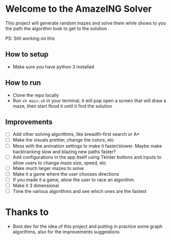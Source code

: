 # Welcome to the AmazeING Solver

This project will generate random mazes and solve them while shows to you the path the algorithm took to get to the solution

PS: Still working on this

## How to setup

- Make sure you have python 3 installed

## How to run

- Clone the repo locally
- Run `sh main.sh` in your terminal, it will pop open a screen that will draw a maze, then start flood it until it find the solution

## Improvements

- [ ] Add other solving algorithms, like breadth-first search or A*
- [ ] Make the visuals prettier, change the colors, etc
- [ ] Mess with the animation settings to make it faster/slower. Maybe make backtracking slow and blazing new paths faster?
- [ ] Add configurations in the app itself using Tkinter buttons and inputs to allow users to change maze size, speed, etc
- [ ] Make much larger mazes to solve
- [ ] Make it a game where the user chooses directions
- [ ] If you made it a game, allow the user to race an algorithm
- [ ] Make it 3 dimensional
- [ ] Time the various algorithms and see which ones are the fastest

# Thanks to

- Boot.dev for the idea of this project and putting in practice some graph algorithms, also for the improvements suggestions

